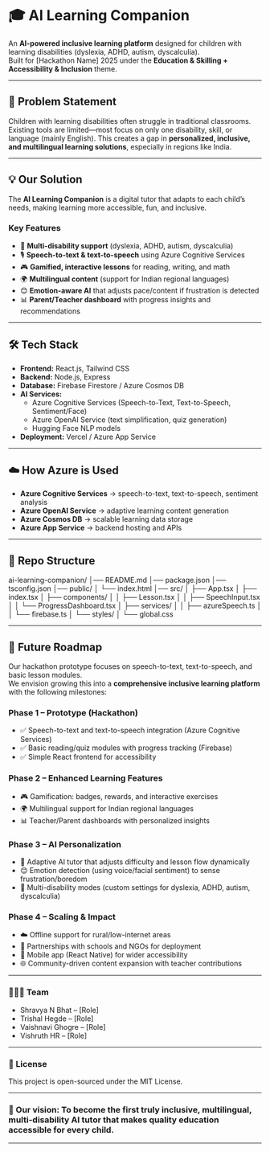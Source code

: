 # 🎓 AI Learning Companion  

An **AI-powered inclusive learning platform** designed for children with learning disabilities (dyslexia, ADHD, autism, dyscalculia).  
Built for [Hackathon Name] 2025 under the **Education & Skilling + Accessibility & Inclusion** theme.  

---

## 🚩 Problem Statement  
Children with learning disabilities often struggle in traditional classrooms. Existing tools are limited—most focus on only one disability, skill, or language (mainly English). This creates a gap in **personalized, inclusive, and multilingual learning solutions**, especially in regions like India.  

---

## 💡 Our Solution  
The **AI Learning Companion** is a digital tutor that adapts to each child’s needs, making learning more accessible, fun, and inclusive.  

### Key Features  
- 🧠 **Multi-disability support** (dyslexia, ADHD, autism, dyscalculia)  
- 🎙️ **Speech-to-text & text-to-speech** using Azure Cognitive Services  
- 🎮 **Gamified, interactive lessons** for reading, writing, and math  
- 🌍 **Multilingual content** (support for Indian regional languages)  
- 😊 **Emotion-aware AI** that adjusts pace/content if frustration is detected  
- 📊 **Parent/Teacher dashboard** with progress insights and recommendations  

---

## 🛠️ Tech Stack  
- **Frontend:** React.js, Tailwind CSS  
- **Backend:** Node.js, Express  
- **Database:** Firebase Firestore / Azure Cosmos DB  
- **AI Services:**  
  - Azure Cognitive Services (Speech-to-Text, Text-to-Speech, Sentiment/Face)  
  - Azure OpenAI Service (text simplification, quiz generation)  
  - Hugging Face NLP models  
- **Deployment:** Vercel / Azure App Service  

---

## ☁️ How Azure is Used  
- **Azure Cognitive Services** → speech-to-text, text-to-speech, sentiment analysis  
- **Azure OpenAI Service** → adaptive learning content generation  
- **Azure Cosmos DB** → scalable learning data storage  
- **Azure App Service** → backend hosting and APIs  

---

## 📂 Repo Structure  
ai-learning-companion/
│── README.md
│── package.json
│── tsconfig.json
│── public/
│ └── index.html
│── src/
│ ├── App.tsx
│ ├── index.tsx
│ ├── components/
│ │ ├── Lesson.tsx
│ │ ├── SpeechInput.tsx
│ │ └── ProgressDashboard.tsx
│ ├── services/
│ │ ├── azureSpeech.ts
│ │ └── firebase.ts
│ └── styles/
│ └── global.css

---

## 🔮 Future Roadmap

Our hackathon prototype focuses on speech-to-text, text-to-speech, and basic lesson modules.  
We envision growing this into a **comprehensive inclusive learning platform** with the following milestones:

### Phase 1 – Prototype (Hackathon)
- ✅ Speech-to-text and text-to-speech integration (Azure Cognitive Services)  
- ✅ Basic reading/quiz modules with progress tracking (Firebase)  
- ✅ Simple React frontend for accessibility  

### Phase 2 – Enhanced Learning Features
- 🎮 Gamification: badges, rewards, and interactive exercises  
- 🌍 Multilingual support for Indian regional languages  
- 📊 Teacher/Parent dashboards with personalized insights  

### Phase 3 – AI Personalization
- 🤖 Adaptive AI tutor that adjusts difficulty and lesson flow dynamically  
- 😊 Emotion detection (using voice/facial sentiment) to sense frustration/boredom  
- 🧩 Multi-disability modes (custom settings for dyslexia, ADHD, autism, dyscalculia)  

### Phase 4 – Scaling & Impact
- ☁️ Offline support for rural/low-internet areas  
- 🏫 Partnerships with schools and NGOs for deployment  
- 📱 Mobile app (React Native) for wider accessibility  
- 🌐 Community-driven content expansion with teacher contributions
---

### 👨‍👩‍👧 Team
- Shravya N Bhat – [Role]
- Trishal Hegde – [Role]
- Vaishnavi Ghogre – [Role]
- Vishruth HR – [Role]
---
### 📜 License
This project is open-sourced under the MIT License.

---

### 🚀 Our vision: To become the first truly inclusive, multilingual, multi-disability AI tutor that makes quality education accessible for every child.
---
